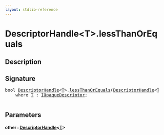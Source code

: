 ```yaml
---
layout: stdlib-reference
---
```


# DescriptorHandle\<T\>\.lessThanOrEquals

## Description





## Signature 

<pre>
<span class="code_keyword">bool</span> <a href="index.html" class="code_type">DescriptorHandle</a>&lt;<a href="index.html#typeparam-T" class="code_type">T</a>&gt;.<a href="lessthanorequals-48a.html">lessThanOrEquals</a>(<a href="index.html" class="code_type">DescriptorHandle</a>&lt;<a href="index.html#typeparam-T" class="code_type">T</a>&gt; <a href="lessthanorequals-48a.html#decl-other" class="code_param">other</a>)
    <span class='code_keyword'>where</span> <a href="index.html#typeparam-T" class="code_type">T</a> : <a href="../../interfaces/iopaquedescriptor-017/index.html" class="code_type">IOpaqueDescriptor</a>;

</pre>

## Parameters

####  <a id="decl-other"></a>other  : [DescriptorHandle](index)\<[T](index#typeparam-T)\>

